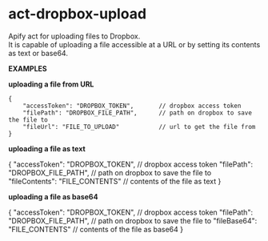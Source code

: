 # act-dropbox-upload

Apify act for uploading files to Dropbox.  
It is capable of uploading a file accessible at a URL or by setting its contents as text or base64.


**EXAMPLES**

__uploading a file from URL__
```
{
    "accessToken": "DROPBOX_TOKEN",       // dropbox access token
    "filePath": "DROPBOX_FILE_PATH",      // path on dropbox to save the file to
    "fileUrl": "FILE_TO_UPLOAD"           // url to get the file from
}
```
__uploading a file as text__

{
    "accessToken": "DROPBOX_TOKEN",       // dropbox access token
    "filePath": "DROPBOX_FILE_PATH",      // path on dropbox to save the file to
    "fileContents": "FILE_CONTENTS"       // contents of the file as text
}

__uploading a file as base64__

{
    "accessToken": "DROPBOX_TOKEN",       // dropbox access token
    "filePath": "DROPBOX_FILE_PATH",      // path on dropbox to save the file to
    "fileBase64": "FILE_CONTENTS"         // contents of the file as base64
}
